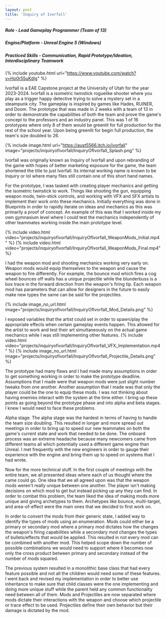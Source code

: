 ```yaml
---
layout: post
title: 'Inquiry of Ivorfall'
---
```


##### Role - Lead Gameplay Programmer (Team of 13)
##### Engine/Platform - Unreal Engine 5 (Windows)
##### Practiced Skills - Communication, Rapid Prototype/Ideation, Interdisciplinary Teamwork

{% include youtube.html url="https://www.youtube.com/watch?v=Ho0r55uKdIg" %}

Ivorfall is a EAE Capstone project at the University of Utah for the year 2023-2024. Ivorfall is a isometric twinstick roguelike shooter where you play as a trigger happy detective trying to solve a mystery set in a steampunk city. The gameplay is inspired by games like Hades, RUINER, and Doom. The prototype that was made in 2 weeks with a team of 13 in order to demonstrate the capabilities of both the team and prove the game's concept to the professors and an industry panel. This was 1 of 16 prototypes where only 8 of them would be greenlit for full production for the rest of the school year. Upon being greenlit for begin full production, the team's size doubled to 26.

{% include image.html url="https://aust5566.itch.io/ivorfall" image="projects/inquiryofivorfall/InquiryOfIvorfall_Splash.png" %}

Ivorfall was originally known as Inquiry of Ivorfall and upon rebranding of the game with hopes of better marketing exposure for the game, the team shortened the title to just Ivorfall. Its internal working name is known to be Inquiry or IoI where many files still contain one of this short hand names.

For the prototype, I was tasked with creating player mechanics and getting the isometric twinstick to work. Things like shooting the gun, equipping weapon mods, twin-stick controls, and working with VFX and SFX artists to implement their work onto these mechanics. Initially everything was done in Blueprints in order to rapidly iterate on ideas and mechanics as this was primarily a proof of concept. An example of this was that I worked inside my own gymnasium level where I could test the mechanics independently of other teammates working inside the main prototype level.

{% include video.html video="projects/inquiryofivorfall/InquiryOfIvorfall_WeaponMods_Initial.mp4" %}
{% include video.html video="projects/inquiryofivorfall/InquiryOfIvorfall_WeaponMods_Final.mp4" %}

I had the weapon mod and shooting mechanics working very early on. Weapon mods would equip themselves to the weapon and cause the weapon to fire differently. For example, the bounce mod which fires a cog wheel bounces off walls has a unique projectile while the blunderbuss is a box trace in the forward direction from the weapon's firing tip. Each weapon mod has parameters that can allow for designers in the future to easily make new types the same can be said for the projectiles.

{% include image_no_url.html image="projects/inquiryofivorfall/InquiryOfIvorfall_Mod_Details.png" %}

I exposed variables that the artist could set in order to spawn/play the appropriate effects when certain gameplay events happen. This allowed for the artist to work and test their art simultaneously  on the actual game mechanics while I was still implementing other features.
{% include video.html video="projects/inquiryofivorfall/InquiryOfIvorfall_VFX_Implementation.mp4" %}
{% include image_no_url.html image="projects/inquiryofivorfall/InquiryOfIvorfall_Projectile_Details.png" %}

The prototype had many flaws and I had made many assumptions in order to get something working in order to make the prototype deadline. Assumptions that I made were that weapon mods were just slight number tweaks from one another. Another assumption that I made was that only the player could be the one to equip these mods. I was not thinking about having enemies interact with the system at the time either. I bring up these points as going beyond the prototype phase and into alpha and beta stages. I knew I would need to face these problems.

Alpha stage.
The alpha stage was the hardest in terms of having to handle the team size doubling. This resulted in longer and more spread out meetings in order to bring up to speed our new teammates on both the game's current state and work that needed to be done. The onboard process was an extreme headache because many newcomers came from different teams all which potentially used a different game engine than Unreal. I met frequently with the new engineers in order to gauge their experience with the engine and bring them up to speed on systems that I had wrote.

Now for the more technical stuff. In the first couple of meetings with the entire team, we all presented ideas where each of us thought where the came could go. One idea that we all agreed upon was that the weapon mods weren't really unique between one another. The player isn't making decisions on which mod to get but instead picking up any they can find. In order to combat this problem, the team liked the idea of making mods more unique and giving archetypes to them. Archetypes like bounce, multi-target, and area-of-effect were the main ones that we decided to first work on.

In order to convert the mods from their generic state, I added way to identify the types of mods using an enumeration. Mods could either be a primary or secondary mod where a primary mod dictates how the changes the weapon's firing capabilities while a secondary mod changes the types of bullets/effects that would be applied. This resulted in not every mod can be combined with another mod. This helped scope down the number of possible combinations we would need to support where it becomes now only the cross product between primary and secondary instead of the number of mods squared.

The previous system resulted in a monolithic base class that had every feature possible and not all the children would need some of these features. I went back and revised my implementation in order to better use inheritance to make sure that child classes were the one implementing and doing more unique stuff while the parent held any common functionality need between all of them. Mods and Projectiles are now separated where mods dictate their interactions with the weapon and choose which projectile or trace effect to be used. Projectiles define their own behavior but their damage is dictated by the mod.
